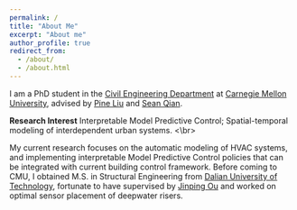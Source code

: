 ```yaml
---
permalink: /
title: "About Me"
excerpt: "About me"
author_profile: true
redirect_from: 
  - /about/
  - /about.html
---
```


I am a PhD student in the [Civil Engineering Department](https://www.cmu.edu/cee/) at [Carnegie Mellon University](https://www.cmu.edu), advised by [Pine Liu](https://faculty.ce.cmu.edu/liu/) and [Sean Qian](https://faculty.ce.cmu.edu/qian/). 

**Research Interest**
Interpretable Model Predictive Control; Spatial-temporal modeling of interdependent urban systems. <\br>

My current research focuses on the automatic modeling of HVAC systems, and implementing interpretable Model Predictive Control policies that can be integrated with current building control framework. Before coming to CMU, I obtained M.S. in Structural Engineering from [Dalian University of Technology](https://en.dlut.edu.cn/), fortunate to have supervised by [Jinping Ou](http://homepage.hit.edu.cn/oujinping) and worked on optimal sensor placement of deepwater risers.  
